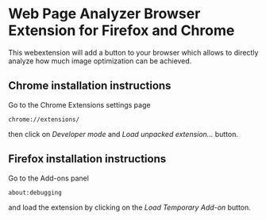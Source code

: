 # Web Page Analyzer Browser Extension for Firefox and Chrome

This webextension will add a button to your browser which allows to directly
analyze how much image optimization can be achieved.

## Chrome installation instructions

Go to the Chrome Extensions settings page 

```chrome://extensions/```

then click on _Developer mode_ and _Load unpacked extension..._ button.

## Firefox installation instructions

Go to the Add-ons panel 

```about:debugging```

and load the extension by clicking on the _Load Temporary Add-on_ button.
